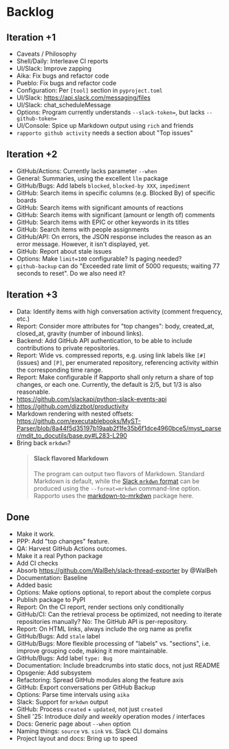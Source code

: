 # Backlog

## Iteration +1
- Caveats / Philosophy
- Shell/Daily: Interleave CI reports
- UI/Slack: Improve zapping
- Aika: Fix bugs and refactor code
- Pueblo: Fix bugs and refactor code
- Configuration: Per `[tool]` section in `pyproject.toml`
- UI/Slack: https://api.slack.com/messaging/files
- UI/Slack: chat_scheduleMessage
- Options: Program currently understands `--slack-token=`, but lacks `--github-token=`
- UI/Console: Spice up Markdown output using `rich` and friends
- `rapporto github activity` needs a section about "Top issues"

## Iteration +2
- GitHub/Actions: Currently lacks parameter `--when`
- General: Summaries, using the excellent `llm` package
- GitHub/Bugs: Add labels `blocked`, `blocked-by XXX`, `impediment`
- GitHub: Search items in specific columns (e.g. Blocked By) of specific boards
- GitHub: Search items with significant amounts of reactions
- GitHub: Search items with significant (amount or length of) comments
- GitHub: Search items with EPIC or other keywords in its titles
- GitHub: Search items with people assignments
- GitHub/API: On errors, the JSON response includes the reason as an
  error message. However, it isn't displayed, yet.
- GitHub: Report about stale issues
- Options: Make `limit=100` configurable? Is paging needed?
- `github-backup` can do "Exceeded rate limit of 5000 requests;
  waiting 77 seconds to reset". Do we also need it?

## Iteration +3
- Data: Identify items with high conversation activity (comment frequency, etc.)
- Report: Consider more attributes for "top changes":
  body, created_at, closed_at, gravity (number of inbound links). 
- Backend: Add GitHub API authentication, to be able to include
  contributions to private repositories.
- Report: Wide vs. compressed reports, e.g. using link labels like `[#]` (issues)
  and `[P]`, per enumerated repository, referencing activity within the
  corresponding time range.
- Report: Make configurable if Rapporto shall only return a share of top changes,
  or each one. Currently, the default is 2/5, but 1/3 is also reasonable.
- https://github.com/slackapi/python-slack-events-api
- https://github.com/dizzbot/productivity
- Markdown rendering with nested offsets:
  https://github.com/executablebooks/MyST-Parser/blob/8a44f5d35197b19aab2f1fe35b6f1dce4960bce5/myst_parser/mdit_to_docutils/base.py#L283-L290
- Bring back `mrkdwn`?
  > #### Slack flavored Markdown
  >
  > The program can output two flavors of Markdown. Standard Markdown is default,
  > while the [Slack `mrkdwn` format] can be produced using the `--format=mrkdwn`
  > command-line option. Rapporto uses the [markdown-to-mrkdwn] package here.
  >
  > [markdown-to-mrkdwn]: https://pypi.org/project/markdown-to-mrkdwn/
  > [Slack `mrkdwn` format]: https://api.slack.com/reference/surfaces/formatting#basic-formatting

## Done
- Make it work.
- PPP: Add "top changes" feature.
- QA: Harvest GitHub Actions outcomes.
- Make it a real Python package
- Add CI checks
- Absorb https://github.com/WalBeh/slack-thread-exporter by @WalBeh
- Documentation: Baseline
- Added basic
- Options: Make options optional, to report about the complete corpus
- Publish package to PyPI
- Report: On the CI report, render sections only conditionally
- GitHub/CI: Can the retrieval process be optimized, not needing to iterate
  repositories manually? No: The GitHub API is per-repository.
- Report: On HTML links, always include the org name as prefix
- GitHub/Bugs: Add `stale` label
- GitHub/Bugs: More flexible processing of "labels" vs. "sections",
  i.e. improve grouping code, making it more maintainable.
- GitHub/Bugs: Add label `type: Bug`
- Documentation: Include breadcrumbs into static docs, not just README
- Opsgenie: Add subsystem
- Refactoring: Spread GitHub modules along the feature axis
- GitHub: Export conversations per GitHub Backup
- Options: Parse time intervals using `aika`
- Slack: Support for `mrkdwn` output
- GitHub: Process `created` + `updated`, not just `created`
- Shell '25: Introduce _daily_ and _weekly_ operation modes / interfaces
- Docs: Generic page about `--when` option
- Naming things: `source` vs. `sink` vs. Slack CLI domains
- Project layout and docs: Bring up to speed
